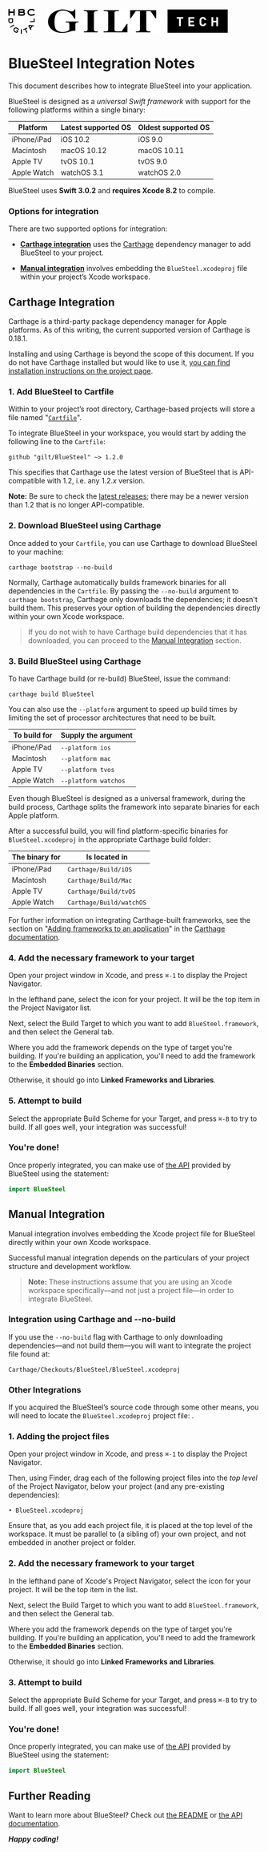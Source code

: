 ![HBC Digital logo](https://raw.githubusercontent.com/gilt/Cleanroom/master/Assets/hbc-digital-logo.png)     
![Gilt Tech logo](https://raw.githubusercontent.com/gilt/Cleanroom/master/Assets/gilt-tech-logo.png)

# BlueSteel Integration Notes

This document describes how to integrate BlueSteel into your application.

BlueSteel is designed as a *universal Swift framework* with support for the following platforms within a single binary:

Platform|Latest supported OS|Oldest supported OS
--------|-------------------|-------------------
iPhone/iPad|iOS 10.2|iOS 9.0
Macintosh|macOS 10.12|macOS 10.11
Apple TV|tvOS 10.1|tvOS 9.0
Apple Watch|watchOS 3.1|watchOS 2.0

BlueSteel uses **Swift 3.0.2** and **requires Xcode 8.2** to compile.

### Options for integration

There are two supported options for integration:

- **[Carthage integration](#carthage-integration)** uses the [Carthage](https://github.com/Carthage/Carthage) dependency manager to add BlueSteel to your project.

- **[Manual integration](#manual-integration)** involves embedding the `BlueSteel.xcodeproj` file within your project’s Xcode workspace.

## Carthage Integration

Carthage is a third-party package dependency manager for Apple platforms. As of this writing, the current supported version of Carthage is 0.18.1.

Installing and using Carthage is beyond the scope of this document. If you do not have Carthage installed but would like to use it, [you can find installation instructions on the project page](https://github.com/Carthage/Carthage#installing-carthage). 

### 1. Add BlueSteel to Cartfile

Within to your project’s root directory, Carthage-based projects will store a file named "[`Cartfile`](https://github.com/Carthage/Carthage/blob/master/Documentation/Artifacts.md#cartfile)".

To integrate BlueSteel in your workspace, you would start by adding the following line to the `Cartfile`:

```
github "gilt/BlueSteel" ~> 1.2.0
```

This specifies that Carthage use the latest version of BlueSteel that is API-compatible with 1.2, i.e. any 1.2.*x* version.

**Note:** Be sure to check the [latest releases](https://github.com/gilt/BlueSteel/releases); there may be a newer version than 1.2 that is no longer API-compatible.

### 2. Download BlueSteel using Carthage

Once added to your `Cartfile`, you can use Carthage to download BlueSteel to your machine:

```
carthage bootstrap --no-build
```

Normally, Carthage automatically builds framework binaries for all dependencies in the `Cartfile`. By passing the `--no-build` argument to `carthage bootstrap`, Carthage only downloads the dependencies; it doesn't build them. This preserves your option of building the dependencies directly within your own Xcode workspace.

> If you do not wish to have Carthage build dependencies that it has downloaded, you can proceed to the [Manual Integration](#manual-integration) section.

### 3. Build BlueSteel using Carthage

To have Carthage build (or re-build) BlueSteel, issue the command:

```
carthage build BlueSteel
```

You can also use the `--platform` argument to speed up build times by limiting the set of processor architectures that need to be built.

To build for|Supply the argument
------------|-------------------
iPhone/iPad|`--platform ios`
Macintosh|`--platform mac`
Apple TV|`--platform tvos`
Apple Watch|`--platform watchos`


Even though BlueSteel is designed as a universal framework, during the build process, Carthage splits the framework into separate binaries for each Apple platform.

After a successful build, you will find platform-specific binaries for `BlueSteel.xcodeproj` in the appropriate Carthage build folder:

The binary for|Is located in
--------------|-------------
iPhone/iPad|`Carthage/Build/iOS`
Macintosh|`Carthage/Build/Mac`
Apple TV|`Carthage/Build/tvOS`
Apple Watch|`Carthage/Build/watchOS`


For further information on integrating Carthage-built frameworks, see the section on "[Adding frameworks to an application](https://github.com/Carthage/Carthage#adding-frameworks-to-an-application)" in the [Carthage documentation](https://github.com/Carthage/Carthage#carthage--).

### 4. Add the necessary framework to your target

Open your project window in Xcode, and press `⌘-1` to display the Project Navigator.

In the lefthand pane, select the icon for your project. It will be the top item in the Project Navigator list.

Next, select the Build Target to which you want to add `BlueSteel.framework`, and then select the General tab.

Where you add the framework depends on the type of target you're building. If you're building an application, you'll need to add the framework to the **Embedded Binaries** section.

Otherwise, it should go into **Linked Frameworks and Libraries**.


### 5. Attempt to build

Select the appropriate Build Scheme for your Target, and press `⌘-B` to try to build. If all goes well, your integration was successful!

### You're done!

Once properly integrated, you can make use of [the API](https://rawgit.com/gilt/BlueSteel/master/Documentation/API/index.html) provided by BlueSteel using the statement:

```swift
import BlueSteel
```

## Manual Integration

Manual integration involves embedding the Xcode project file for BlueSteel directly within your own Xcode workspace.

Successful manual integration depends on the particulars of your project structure and development workflow.

> **Note:** These instructions assume that you are using an Xcode workspace specifically—and not just a project file—in order to integrate BlueSteel.

### Integration using Carthage and --no-build

If you use the `--no-build` flag with Carthage to only downloading dependencies—and not build them—you will want to integrate the project file found at:

```
Carthage/Checkouts/BlueSteel/BlueSteel.xcodeproj
```

### Other Integrations

If you acquired the BlueSteel’s source code through some other means, you will need to locate the `BlueSteel.xcodeproj` project file: .

### 1. Adding the project files

Open your project window in Xcode, and press `⌘-1` to display the Project Navigator.

Then, using Finder, drag each of the following project files into the *top level* of the Project Navigator, below your project (and any pre-existing dependencies):

```
• BlueSteel.xcodeproj
```

Ensure that, as you add each project file, it is placed at the top level of the workspace. It must be parallel to (a sibling of) your own project, and not embedded in another project or folder.

### 2. Add the necessary framework to your target

In the lefthand pane of Xcode's Project Navigator, select the icon for your project. It will be the top item in the list.

Next, select the Build Target to which you want to add `BlueSteel.framework`, and then select the General tab.

Where you add the framework depends on the type of target you're building. If you're building an application, you'll need to add the framework to the **Embedded Binaries** section.

Otherwise, it should go into **Linked Frameworks and Libraries**.


### 3. Attempt to build

Select the appropriate Build Scheme for your Target, and press `⌘-B` to try to build. If all goes well, your integration was successful!

### You're done!

Once properly integrated, you can make use of [the API](https://rawgit.com/gilt/BlueSteel/master/Documentation/API/index.html) provided by BlueSteel using the statement:

```swift
import BlueSteel
```

## Further Reading

Want to learn more about BlueSteel? Check out [the README](https://github.com/gilt/BlueSteel/blob/master/README.md) or [the API documentation](https://rawgit.com/gilt/BlueSteel/master/Documentation/API/index.html).

**_Happy coding!_**
